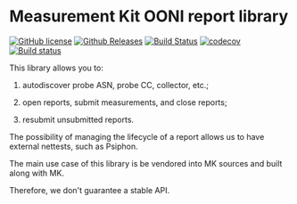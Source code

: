 # Measurement Kit OONI report library

[![GitHub license](https://img.shields.io/github/license/measurement-kit/mkreport.svg)](https://raw.githubusercontent.com/measurement-kit/mkreport/master/LICENSE) [![Github Releases](https://img.shields.io/github/release/measurement-kit/mkreport.svg)](https://github.com/measurement-kit/mkreport/releases) [![Build Status](https://img.shields.io/travis/measurement-kit/mkreport/master.svg?label=travis)](https://travis-ci.org/measurement-kit/mkreport) [![codecov](https://codecov.io/gh/measurement-kit/mkreport/branch/master/graph/badge.svg)](https://codecov.io/gh/measurement-kit/mkreport) [![Build status](https://img.shields.io/appveyor/ci/bassosimone/mkreport/master.svg?label=appveyor)](https://ci.appveyor.com/project/bassosimone/mkreport/branch/master)

This library allows you to:

1. autodiscover probe ASN, probe CC, collector, etc.;

2. open reports, submit measurements, and close reports;

3. resubmit unsubmitted reports.

The possibility of managing the lifecycle of a report allows us to have
external nettests, such as Psiphon.

The main use case of this library is be vendored into MK sources and
built along with MK.

Therefore, we don't guarantee a stable API.
